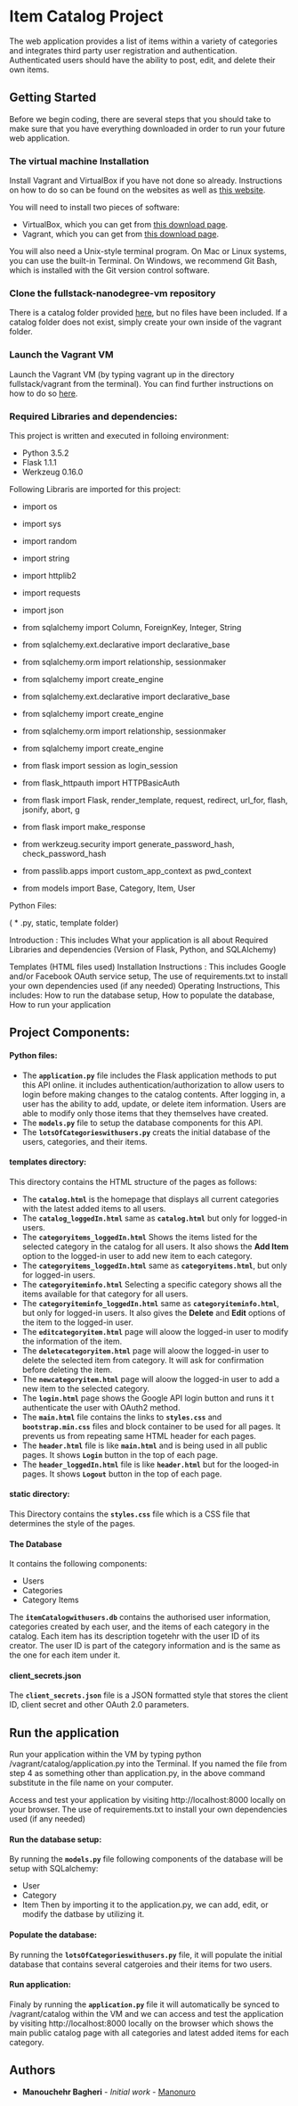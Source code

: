 # Item Catalog Project

The web application provides a list of items within a variety of categories and integrates third party user registration and authentication. Authenticated users should have the ability to post, edit, and delete their own items.




## Getting Started

Before we begin coding, there are several steps that you should take to make sure that you have everything downloaded in order to run your future web application.	



### The virtual machine Installation
Install Vagrant and VirtualBox if you have not done so already. Instructions on how to do so can be found on the websites as well as [this website](https://www.udacity.com/wiki/ud088/vagrant).

You will need to install two pieces of software:
- VirtualBox, which you can get from [this download page](https://www.virtualbox.org/wiki/Downloads).
- Vagrant, which you can get from [this download page](https://www.vagrantup.com/downloads.html).

You will also need a Unix-style terminal program. On Mac or Linux systems, you can use the built-in Terminal. On Windows, we recommend Git Bash, which is installed with the Git version control software.

### Clone the fullstack-nanodegree-vm repository
There is a catalog folder provided [here](https://www.google.com/url?q=http://github.com/udacity/fullstack-nanodegree-vm&sa=D&ust=1572660516735000), but no files have been included. If a catalog folder does not exist, simply create your own inside of the vagrant folder.


### Launch the Vagrant VM 
Launch the Vagrant VM (by typing vagrant up in the directory fullstack/vagrant from the terminal). You can find further instructions on how to do so [here](https://www.google.com/url?q=https://www.udacity.com/wiki/ud088/vagrant&sa=D&ust=1572660516736000).



### Required Libraries and dependencies:

This project is written and executed in folloing environment:
- Python 3.5.2
- Flask 1.1.1
- Werkzeug 0.16.0

Following Libraris are imported for this project:

- import os
- import sys
- import random
- import string
- import httplib2
- import requests
- import json

- from sqlalchemy import Column, ForeignKey, Integer, String
- from sqlalchemy.ext.declarative import declarative_base
- from sqlalchemy.orm import relationship, sessionmaker
- from sqlalchemy import create_engine
- from sqlalchemy.ext.declarative import declarative_base
- from sqlalchemy import create_engine
- from sqlalchemy.orm import relationship, sessionmaker
- from sqlalchemy import create_engine

- from flask import session as login_session
- from flask_httpauth import HTTPBasicAuth
- from flask import Flask, render_template, request, redirect, url_for, flash, jsonify, abort, g
- from flask import make_response

- from werkzeug.security import generate_password_hash, check_password_hash

- from passlib.apps import custom_app_context as pwd_context

- from models import Base, Category, Item, User


 
 Python Files:
 
 ( * .py, static, template folder)


Introduction : This includes
What your application is all about
Required Libraries and dependencies (Version of Flask, Python, and SQLAlchemy)

Templates (HTML files used)
Installation Instructions : This includes
Google and/or Facebook OAuth service setup,
The use of requirements.txt to install your own dependencies used (if any needed)
Operating Instructions, This includes:
How to run the database setup,
How to populate the database,
How to run your application




## Project Components:

#### Python files:
-	The **`application.py`** file includes the Flask application methods to put this API online. it includes authentication/authorization to allow users to login before making changes to the catalog contents. After logging in, a user has the ability to add, update, or delete item information. Users are able to modify only those items that they themselves have created.  
-	The **`models.py`** file to setup the database components for this API.
-	The **`lotsOfCategorieswithusers.py`** creats the initial database of the users, categories, and their items.

#### templates directory:
This directory contains the HTML structure of the pages as follows:


-	The **`catalog.html`** is the homepage that displays all current categories with the latest added items to all users.
-	The **`catalog_loggedIn.html`** same as **`catalog.html`** but only for logged-in users.
-	The **`categoryitems_loggedIn.html`** Shows the items listed for the selected category in the catalog for all users. It also shows the **Add Item** option to the logged-in user to add new item to each category.
-	The **`categoryitems_loggedIn.html`** same as **`categoryitems.html`**, but only for logged-in users.
-	The **`categoryiteminfo.html`** Selecting a specific category shows all the items available for that category for all users.
-	The **`categoryiteminfo_loggedIn.html`** same as **`categoryiteminfo.html`**, but only for logged-in users. It also gives the **Delete** and **Edit** options of the item to the logged-in user. 
-	The **`editcategoryitem.html`** page will aloow the logged-in user to modify the information of the item.
-	The **`deletecategoryitem.html`** page will aloow the logged-in user to delete the selected item from category. It will ask for confirmation before deleting the item.
-	The **`newcategoryitem.html`** page will aloow the logged-in user to add a new item to the selected category. 
-	The **`login.html`** page shows the Google API login button and runs it t authenticate the user with OAuth2 method.
-	The **`main.html`** file contains the links to **`styles.css`** and **`bootstrap.min.css`** files and block container to be used for all pages. It prevents us from repeating same HTML header for each pages.
-	The **`header.html`** file is like **`main.html`**  and is being used in all public pages. It shows **`Login`** button in the top of each page.
-	The **`header_loggedIn.html`** file is like **`header.html`** but for the looged-in pages. It shows **`Logout`** button in the top of each page. 


#### static directory:
This Directory contains the **`styles.css`** file which is a CSS file that determines the style of the pages.


#### The Database
It contains the following components:

-   Users
-   Categories
-   Category Items

The **`itemCatalogwithusers.db`** contains the authorised user information, categories created by each user, and the items of each category in the catalog. Each item has its description togetehr with the user ID of its creator. The user ID is part of the category information and is the same as the one for each item under it. 

#### client_secrets.json

The **`client_secrets.json`** file is a JSON formatted style that stores the client ID, client secret and other OAuth 2.0 parameters. 



## Run the application
Run your application within the VM by typing python /vagrant/catalog/application.py into the Terminal. If you named the file from step 4 as something other than application.py, in the above command substitute in the file name on your computer.

Access and test your application by visiting http://localhost:8000 locally on your browser.
The use of requirements.txt to install your own dependencies used (if any needed)

#### Run the database setup:
By running the **`models.py`** file following components of the database will be setup with SQLalchemy:
- User
- Category
- Item
Then by importing it to the application.py, we can add, edit, or modify the datbase by utilizing it.

#### Populate the database:
By running the **`lotsOfCategorieswithusers.py`** file, it will populate the initial database that contains several catgeroies and their items for two users.

#### Run application:
Finaly by running the **`application.py`** file it will automatically be synced to /vagrant/catalog within the VM and we can access and test the application by visiting http://localhost:8000 locally on the browser which shows the main public catalog page with all categories and latest added items for each category.



## Authors

* **Manouchehr Bagheri** - *Initial work* - [Manonuro](https://github.com/Manonuro)
